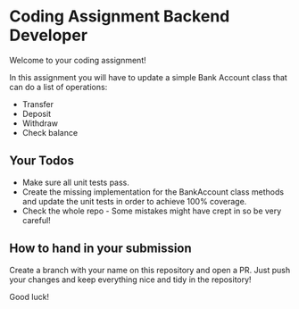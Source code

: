 # Coding Assignment Backend Developer

Welcome to your coding assignment!

In this assignment you will have to update a simple Bank Account class that can do a list of operations: 
  - Transfer
  - Deposit
  - Withdraw
  - Check balance

## Your Todos

  - Make sure all unit tests pass.
  - Create the missing implementation for the BankAccount class methods and update the unit tests in order to achieve 100% coverage.
  - Check the whole repo - Some mistakes might have crept in so be very careful!

## How to hand in your submission

Create a branch with your name on this repository and open a PR. Just push your changes and keep everything nice and tidy in the repository!

Good luck!

